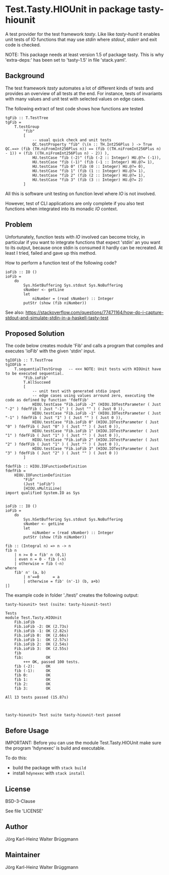 # Test.Tasty.HIOUnit in package tasty-hiounit
A test provider for the test framework *tasty*. Like like *tasty-hunit* it enables unit tests of IO functions that may use *stdin* where *stdout*, *stderr* and exit code is checked.

NOTE: This package needs at least version 1.5 of package tasty. This is why 'extra-deps:' has been set to 'tasty-1.5' in file 'stack.yaml'.

## Background
The test framework *tasty* automates a lot of different kinds of tests and provides an overview of all tests at the end.
For instance, tests of invariants with many values and unit test with selected values on edge cases.

The following extract of test code shows how functions are tested

    tgFib :: T.TestTree
    tgFib = 
        T.testGroup
            "fib"
            [
                -- usual quick check and unit tests
                QC.testProperty "fib" (\(n :: TH.Int256Plus ) -> True QC.==> (fib (TH.niFromInt256Plus n)) == (fib ((TH.niFromInt256Plus n) - 1)) + (fib ((TH.niFromInt256Plus n) - 2)) ), 
                HU.testCase "fib (-2)" (fib (-2 :: Integer) HU.@?= (-1)), 
                HU.testCase "fib (-1)" (fib (-1 :: Integer) HU.@?= 1), 
                HU.testCase "fib 0" (fib (0 :: Integer) HU.@?= 0), 
                HU.testCase "fib 1" (fib (1 :: Integer) HU.@?= 1), 
                HU.testCase "fib 2" (fib (2 :: Integer) HU.@?= 1), 
                HU.testCase "fib 3" (fib (3 :: Integer) HU.@?= 2)
            ]

All this is software unit testing on function level where *IO* is not involved.

However, test of CLI applications are only complete if you also test functions when integrated into its monadic *IO* context.

## Problem
Unfortunately, function tests with *IO* involved can become tricky, in particular if you want to integrate functions that expect 'stdin' an you want to its output, because once stdin is consumed it hardly can be recreated. At least I tried, failed and gave up this method.

How to perform a function test of the following code?

    ioFib :: IO ()
    ioFib = 
        do
            Sys.hSetBuffering Sys.stdout Sys.NoBuffering
            sNumber <- getLine
            let
                niNumber = (read sNumber) :: Integer
            putStr (show (fib niNumber))

See also:
https://stackoverflow.com/questions/77471164/how-do-i-capture-stdout-and-simulate-stdin-in-a-haskell-tasty-test

## Proposed Solution
The code below creates module 'Fib' and calls a program that compiles and executes 'ioFib' with the given 'stdin' input.

    tgIOFib :: T.TestTree
    tgIOFib = 
        T.sequentialTestGroup   -- <<< NOTE: Unit tests with HIOUnit have to be executed sequential.
            "Fib.ioFib"
            T.AllSucceed
            [
                -- unit test with generated stdio input 
                -- edge cases using values arround zero, executing the code as defined by function 'fdefFib'
                HIOU.testCase "Fib.ioFib -2" (HIOU.IOTestParameter ( Just "-2" ) fdefFib ( Just "-1" ) ( Just "" ) ( Just 0 )), 
                HIOU.testCase "Fib.ioFib -1" (HIOU.IOTestParameter ( Just "-1" ) fdefFib ( Just "1" ) ( Just "" ) ( Just 0 )), 
                HIOU.testCase "Fib.ioFib 0" (HIOU.IOTestParameter ( Just "0" ) fdefFib ( Just "0" ) ( Just "" ) ( Just 0 )), 
                HIOU.testCase "Fib.ioFib 1" (HIOU.IOTestParameter ( Just "1" ) fdefFib ( Just "1" ) ( Just "" ) ( Just 0 )), 
                HIOU.testCase "Fib.ioFib 2" (HIOU.IOTestParameter ( Just "2" ) fdefFib ( Just "1" ) ( Just "" ) ( Just 0 )), 
                HIOU.testCase "Fib.ioFib 3" (HIOU.IOTestParameter ( Just "3" ) fdefFib ( Just "2" ) ( Just "" ) ( Just 0 ))
            ]

    fdefFib :: HIOU.IOFunctionDefinition
    fdefFib = 
        HIOU.IOFunctionDefinition
            "Fib"
            (Just "ioFib")
            [HIOU.sMultiLine|
    import qualified System.IO as Sys


    ioFib :: IO ()
    ioFib = 
        do
            Sys.hSetBuffering Sys.stdout Sys.NoBuffering
            sNumber <- getLine
            let
                niNumber = (read sNumber) :: Integer
            putStr (show (fib niNumber))

    fib :: (Integral n) => n -> n
    fib n 
        | n >= 0 = fib' n (0,1)
        | even n = 0 - fib (-n)
        | otherwise = fib (-n)
    where
        fib' n' (a, b)
            | n'==0      = a
            | otherwise = fib' (n'-1) (b, a+b)
    |]

The example code in folder './test/' creates the following output:

    tasty-hiounit> test (suite: tasty-hiounit-test)

    Tests
    module Test.Tasty.HIOUnit
        Fib.ioFib
        Fib.ioFib -2: OK (2.73s)
        Fib.ioFib -1: OK (2.82s)
        Fib.ioFib 0:  OK (2.66s)
        Fib.ioFib 1:  OK (2.57s)
        Fib.ioFib 2:  OK (2.54s)
        Fib.ioFib 3:  OK (2.55s)
        fib
        fib:          OK
            +++ OK, passed 100 tests.
        fib (-2):     OK
        fib (-1):     OK
        fib 0:        OK
        fib 1:        OK
        fib 2:        OK
        fib 3:        OK

    All 13 tests passed (15.87s)



    tasty-hiounit> Test suite tasty-hiounit-test passed

## Before Usage
IMPORTANT: Before you can use the module Test.Tasty.HIOUnit make sure the program 'hdynexec' is build and executable.

To do this:

- build the package with `stack build`
- install `hdynexec` with `stack install`

## License
BSD-3-Clause

See file 'LICENSE'

## Author
Jörg Karl-Heinz Walter Brüggmann

## Maintainer
Jörg Karl-Heinz Walter Brüggmann
